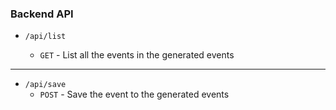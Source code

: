 ### Backend API

- `/api/list`

  - `GET` - List all the events in the generated events

---

- `/api/save`
  - `POST` - Save the event to the generated events
